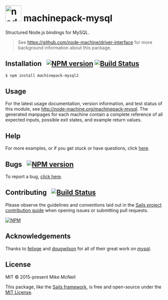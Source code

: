 <h1>
  <a href="http://node-machine.org" title="Node-Machine public registry"><img alt="node-machine logo" title="Node-Machine Project" src="http://node-machine.org/images/machine-anthropomorph-for-white-bg.png" width="50" /></a>
  machinepack-mysql
</h1>

Structured Node.js bindings for MySQL.

> See https://github.com/node-machine/driver-interface for more background information about this package.


## Installation &nbsp; [![NPM version](https://badge.fury.io/js/machinepack-mysql.svg)](http://badge.fury.io/js/machinepack-mysql) [![Build Status](https://travis-ci.org/sailshq/machinepack-mysql.png?branch=master)](https://travis-ci.org/sailshq/machinepack-mysql)

```sh
$ npm install machinepack-mysql2
```


## Usage

For the latest usage documentation, version information, and test status of this module, see <a href="http://node-machine.org/machinepack-mysql" title="Structured Node.js bindings for MySql. (for node.js)">http://node-machine.org/machinepack-mysql</a>.  The generated manpages for each machine contain a complete reference of all expected inputs, possible exit states, and example return values.


## Help

For more examples, or if you get stuck or have questions, click [here](http://sailsjs.com/support).


## Bugs &nbsp; [![NPM version](https://badge.fury.io/js/machinepack-mysql.svg)](http://npmjs.com/package/machinepack-mysql)

To report a bug, [click here](http://sailsjs.com/bugs).


## Contributing &nbsp; [![Build Status](https://travis-ci.org/sailshq/machinepack-mysql.svg?branch=master)](https://travis-ci.org/sailshq/machinepack-mysql)

Please observe the guidelines and conventions laid out in the [Sails project contribution guide](http://sailsjs.com/contribute) when opening issues or submitting pull requests.

[![NPM](https://nodei.co/npm/machinepack-mysql.png?downloads=true)](http://npmjs.com/package/machinepack-mysql)

## Acknowledgements

Thanks to [felixge](https://github.com/felixge) and [dougwilson](https://github.com/dougwilson) for all of their great work on [mysql](http://npmjs.com/package/mysql).

## License

MIT &copy; 2015-present Mike McNeil

This package, like the [Sails framework](http://sailsjs.com), is free and open-source under the [MIT License](http://sailsjs.com/license).

